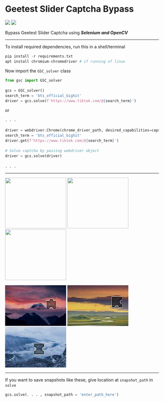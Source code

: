 # Geetest Slider Captcha Bypass
![](https://img.shields.io/badge/Python-Selenium-blue) ![](https://img.shields.io/badge/Python-OpenCV-yellow)


Bypass Geetest Slider Captcha using _**Selenium and OpenCV**_

<hr>
To install required dependencies, run this in a shell/terminal

```python
pip install -r requirements.txt
apt install chromium-chromedriver # if running of linux
```

Now import the `GSC_solver` class

```python
from gsc import GSC_solver

gcs = GSC_solver()
search_term = 'bts_official_bighit'
driver = gcs.solve(f'https://www.tiktok.com/@{search_term}')
```

or

```python
. . .

driver = webdriver.Chrome(chrome_driver_path, desired_capabilities=caps, options=chrome_options)
search_term = 'bts_official_bighit'
driver.get(f'https://www.tiktok.com/@{search_term}')

# Solve captcha by passing webdriver object
driver = gcs.solve(driver)

. . .
```

<hr>
<p>
<img src="snapshot/0b8796d53da6cd73610cb336e2cc45da/captcha.gif" width="200" height="166" />
<img src="snapshot/0c2e924a9af52a7a17b90dd7dd2651ad/captcha.gif" width="200" height="166" />
<img src="snapshot/0c3222c9aa061ca1bac3d0af4e440866/captcha.gif" width="200" height="166" />
</p>
<p>
<img src="snapshot/0b8796d53da6cd73610cb336e2cc45da/process.gif" width="200" height="133" />
<img src="snapshot/0c2e924a9af52a7a17b90dd7dd2651ad/process.gif" width="200" height="133" />
<img src="snapshot/0c3222c9aa061ca1bac3d0af4e440866/process.gif" width="200" height="133" />
</p>
<hr>

If you want to save snapshots like these, give location at `snapshot_path` in `solve`

```python
gcs.solve(. . . , snapshot_path = 'enter_path_here')
```
